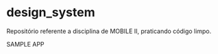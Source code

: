 # design_system
Repositório referente a disciplina de MOBILE II, praticando código limpo.

SAMPLE APP
